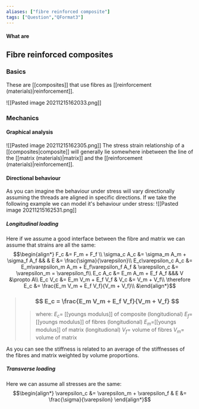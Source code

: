 ```yaml
---
aliases: ["fibre reinforced composite"]
tags: ["Question","QFormat3"]
---
```


#### What are
## Fibre reinforced composites
### Basics
These are [[composites]] that use fibres as [[reinforcement (materials)|reinforcement]].

![[Pasted image 20211215162033.png]]

### Mechanics
#### Graphical analysis
![[Pasted image 20211215162305.png]]
The stress strain relationship of a [[composites|composite]] will generally lie somewhere inbetween the line of the [[matrix (materials)|matrix]] and the [[reinforcement (materials)|reinforcement]].

#### Directional behaviour
As you can imagine the behaviour under stress will vary directionally assuming the threads are aligned in specific directions. If we take the following example we can model it's behaviour under stress:
![[Pasted image 20211215162531.png]]

##### Longitudinal loading
Here if we assume a good interface between the fibre and matrix we can assume that strains are all the same:
$$\begin{align*}
F_c &= F_m + F_f \\
\sigma_c A_c &= \sigma_m A_m + \sigma_f A_f && & E &= \frac{\sigma}{\varepsilon}\\
E_c\varepsilon_c A_c &= E_m\varepsilon_m A_m + E_f\varepsilon_f A_f & \varepsilon_c &= \varepsilon_m = \varepsilon_f\\
E_c A_c &= E_m A_m + E_f A_f &&& V &\propto A\\
E_c V_c &= E_m V_m + E_f V_f & V_c &= V_m + V_f\\
\therefore E_c &= \frac{E_m V_m + E_f V_f}{V_m + V_f}\\
&\end{align*}$$
> ### $$ E_c = \frac{E_m V_m + E_f V_f}{V_m + V_f} $$ 
>> where:
>> $E_c=$ [[youngs modulus]] of composite (longitudional) 
>> $E_f=$ [[youngs modulus]] of fibres (longitudional) 
>> $E_m=$[[youngs modulus]] of matrix (longitudional) 
>> $V_f=$ volume of fibres
>> $V_m=$ volume of matrix

As you can see the stiffness is related to an average of the stiffnesses of the fibres and matrix weighted by volume proportions.

##### Transverse loading
Here we can assume all stresses are the same:
$$\begin{align*}
\varepsilon_c &= \varepsilon_m + \varepsilon_f & E &= \frac{\sigma}{\varepsilon}
\end{align*}$$